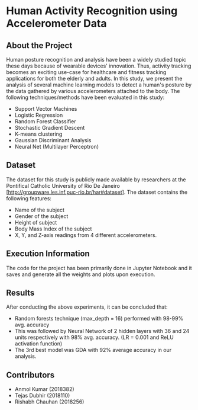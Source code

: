 # Human Activity Recognition using Accelerometer Data

## About the Project
Human posture recognition and analysis have been a widely studied topic these days because of wearable devices' innovation. Thus, activity tracking becomes an exciting use-case for healthcare and fitness tracking applications for both the elderly and adults. In this study, we present the analysis of several machine learning models to detect a human's posture by the data gathered by various accelerometers attached to the body. 
The following  techniques/methods have been evaluated in this study:
* Support Vector Machines
* Logistic Regression
* Random Forest Classifier
* Stochastic Gradient Descent
* K-means clustering
* Gaussian Discriminant Analysis
* Neural Net (Multilayer Perceptron)

## Dataset
The dataset for this study is publicly made available by researchers at the Pontifical Catholic University of Rio De Janeiro [http://groupware.les.inf.puc-rio.br/har#dataset]. The dataset contains the following features: 
* Name of the subject
* Gender of the subject
* Height of subject
* Body Mass Index of the subject
* X, Y, and Z-axis readings from 4 different accelerometers.

## Execution Information
The code for the project has been primarily done in Jupyter Notebook and it saves and generate all the weights and plots upon execution.

## Results
After conducting the above experiments, it can be concluded that:
* Random forests technique (max_depth = 16) performed with 98-99% avg. accuracy 
* This was followed by Neural Network of 2 hidden layers with 36 and 24 units respectively with 98% avg. accuracy. (LR = 0.001 and ReLU activation function) 
* The 3rd best model was GDA with 92% average accuracy in our analysis.

## Contributors
* Anmol Kumar (2018382)
* Tejas Dubhir (2018110)
* Rishabh Chauhan (2018256)

